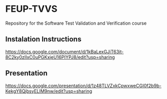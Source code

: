 # FEUP-TVVS

Repository for the Software Test Validation and Verification course

## Instalation Instructions

https://docs.google.com/document/d/1kBaLexGJiT63it-8C2ky0zlIxC0uPGKxjeU16PIYPJ8/edit?usp=sharing

## Presentation

https://docs.google.com/presentation/d/1z48TLVZxkCpwxweCGI0f2b9b-KekgY8QjbsyELIM9nw/edit?usp=sharing

